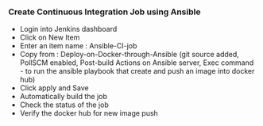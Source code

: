 ### Create Continuous Integration Job using Ansible
* Login into Jenkins dashboard
* Click on New Item
* Enter an item name : Ansible-CI-job
* Copy from : Deploy-on-Docker-through-Ansible (git source added, PollSCM enabled, Post-build Actions on Ansible server, Exec command - to run the ansible playbook that create and push an image into docker hub)
* Click apply and Save
* Automatically build the job
* Check the status of the job 
* Verify the docker hub for new image push 
